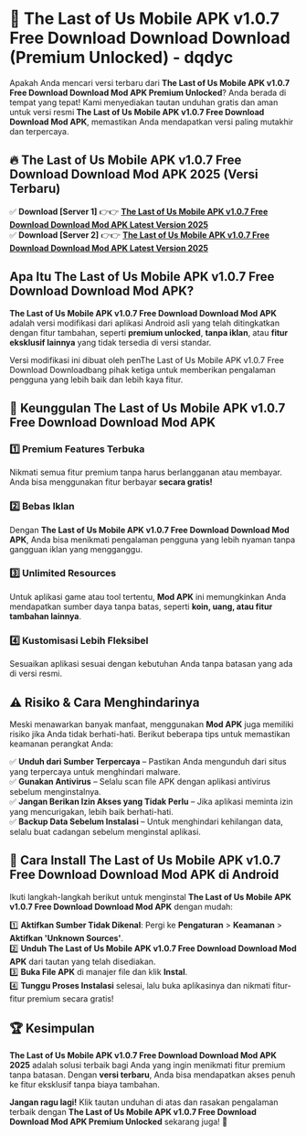 # 🎯 The Last of Us Mobile APK v1.0.7 Free Download Download  Download (Premium Unlocked) -  dqdyc

Apakah Anda mencari versi terbaru dari **The Last of Us Mobile APK v1.0.7 Free Download Download Mod APK Premium Unlocked**? Anda berada di tempat yang tepat! Kami menyediakan tautan unduhan gratis dan aman untuk versi resmi **The Last of Us Mobile APK v1.0.7 Free Download Download Mod APK**, memastikan Anda mendapatkan versi paling mutakhir dan terpercaya.

## 🔥 The Last of Us Mobile APK v1.0.7 Free Download Download Mod APK 2025 (Versi Terbaru)

✅ **Download [Server 1]** 👉👉 [**The Last of Us Mobile APK v1.0.7 Free Download Download Mod APK Latest Version 2025**](https://momento.my/?title=The_Last_of_Us_Mobile_APK_v1.0.7_Free_Download_Download)  
✅ **Download [Server 2]** 👉👉 [**The Last of Us Mobile APK v1.0.7 Free Download Download Mod APK Latest Version 2025**](https://momento.my/?title=The_Last_of_Us_Mobile_APK_v1.0.7_Free_Download_Download)  

## Apa Itu The Last of Us Mobile APK v1.0.7 Free Download Download Mod APK?

**The Last of Us Mobile APK v1.0.7 Free Download Download Mod APK** adalah versi modifikasi dari aplikasi Android asli yang telah ditingkatkan dengan fitur tambahan, seperti **premium unlocked**, **tanpa iklan**, atau **fitur eksklusif lainnya** yang tidak tersedia di versi standar.

Versi modifikasi ini dibuat oleh penThe Last of Us Mobile APK v1.0.7 Free Download Downloadbang pihak ketiga untuk memberikan pengalaman pengguna yang lebih baik dan lebih kaya fitur.

## 🎯 Keunggulan The Last of Us Mobile APK v1.0.7 Free Download Download Mod APK

### 1️⃣ Premium Features Terbuka
Nikmati semua fitur premium tanpa harus berlangganan atau membayar. Anda bisa menggunakan fitur berbayar **secara gratis!**

### 2️⃣ Bebas Iklan
Dengan **The Last of Us Mobile APK v1.0.7 Free Download Download Mod APK**, Anda bisa menikmati pengalaman pengguna yang lebih nyaman tanpa gangguan iklan yang mengganggu.

### 3️⃣ Unlimited Resources
Untuk aplikasi game atau tool tertentu, **Mod APK** ini memungkinkan Anda mendapatkan sumber daya tanpa batas, seperti **koin, uang, atau fitur tambahan lainnya**.

### 4️⃣ Kustomisasi Lebih Fleksibel
Sesuaikan aplikasi sesuai dengan kebutuhan Anda tanpa batasan yang ada di versi resmi.

## ⚠️ Risiko & Cara Menghindarinya

Meski menawarkan banyak manfaat, menggunakan **Mod APK** juga memiliki risiko jika Anda tidak berhati-hati. Berikut beberapa tips untuk memastikan keamanan perangkat Anda:

✅ **Unduh dari Sumber Terpercaya** – Pastikan Anda mengunduh dari situs yang terpercaya untuk menghindari malware.  
✅ **Gunakan Antivirus** – Selalu scan file APK dengan aplikasi antivirus sebelum menginstalnya.  
✅ **Jangan Berikan Izin Akses yang Tidak Perlu** – Jika aplikasi meminta izin yang mencurigakan, lebih baik berhati-hati.  
✅ **Backup Data Sebelum Instalasi** – Untuk menghindari kehilangan data, selalu buat cadangan sebelum menginstal aplikasi.

## 📌 Cara Install The Last of Us Mobile APK v1.0.7 Free Download Download Mod APK di Android

Ikuti langkah-langkah berikut untuk menginstal **The Last of Us Mobile APK v1.0.7 Free Download Download Mod APK** dengan mudah:

1️⃣ **Aktifkan Sumber Tidak Dikenal**: Pergi ke **Pengaturan** > **Keamanan** > **Aktifkan 'Unknown Sources'**.  
2️⃣ **Unduh The Last of Us Mobile APK v1.0.7 Free Download Download Mod APK** dari tautan yang telah disediakan.  
3️⃣ **Buka File APK** di manajer file dan klik **Instal**.  
4️⃣ **Tunggu Proses Instalasi** selesai, lalu buka aplikasinya dan nikmati fitur-fitur premium secara gratis!

## 🏆 Kesimpulan

**The Last of Us Mobile APK v1.0.7 Free Download Download Mod APK 2025** adalah solusi terbaik bagi Anda yang ingin menikmati fitur premium tanpa batasan. Dengan **versi terbaru**, Anda bisa mendapatkan akses penuh ke fitur eksklusif tanpa biaya tambahan.

**Jangan ragu lagi!** Klik tautan unduhan di atas dan rasakan pengalaman terbaik dengan **The Last of Us Mobile APK v1.0.7 Free Download Download Mod APK Premium Unlocked** sekarang juga! 🚀

